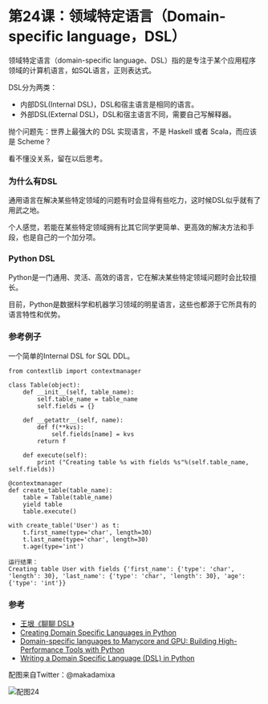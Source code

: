 # 第24课：领域特定语言（Domain-specific language，DSL）

领域特定语言（domain-specific language、DSL）指的是专注于某个应用程序领域的计算机语言，如SQL语言，正则表达式。

DSL分为两类：
* 内部DSL(Internal DSL)，DSL和宿主语言是相同的语言。
* 外部DSL(External DSL)，DSL和宿主语言不同，需要自己写解释器。

抛个问题先：世界上最强大的 DSL 实现语言，不是 Haskell 或者 Scala，而应该是 Scheme？

看不懂没关系，留在以后思考。

### 为什么有DSL
通用语言在解决某些特定领域的问题有时会显得有些吃力，这时候DSL似乎就有了用武之地。

个人感觉，若能在某些特定领域拥有比其它同学更简单、更高效的解决方法和手段，也是自己的一个加分项。

### Python DSL
Python是一门通用、灵活、高效的语言，它在解决某些特定领域问题时会比较擅长。

目前，Python是数据科学和机器学习领域的明星语言，这些也都源于它所具有的语言特性和优势。

### 参考例子 
一个简单的Internal DSL for SQL DDL。
```
from contextlib import contextmanager

class Table(object):
    def __init__(self, table_name):
        self.table_name = table_name
        self.fields = {}

    def __getattr__(self, name):
        def f(**kvs):
            self.fields[name] = kvs
        return f

    def execute(self):
        print ("Creating table %s with fields %s"%(self.table_name, self.fields))

@contextmanager
def create_table(table_name):
    table = Table(table_name)
    yield table
    table.execute()

with create_table('User') as t:
    t.first_name(type='char', length=30)
    t.last_name(type='char', length=30)
    t.age(type='int')

运行结果：
Creating table User with fields {'first_name': {'type': 'char', 'length': 30}, 'last_name': {'type': 'char', 'length': 30}, 'age': {'type': 'int'}}

```

### 参考
* [王垠《聊聊 DSL》](http://www.yinwang.org/blog-cn/2017/05/25/dsl)
* [Creating Domain Specific Languages in Python](https://www.slideshare.net/Siddhi/creating-domain-specific-languages-in-python)
* [Domain-specific languages to Manycore and GPU: Building High-Performance Tools with Python](https://github.com/inducer/languages-and-codegen-tutorial)
* [Writing a Domain Specific Language (DSL) in Python](https://dbader.org/blog/writing-a-dsl-with-python)

配图来自Twitter：@makadamixa

![配图24](https://wiki.huihoo.com/images/thumb/8/8e/Devopsgirls24.jpg/800px-Devopsgirls24.jpg)
